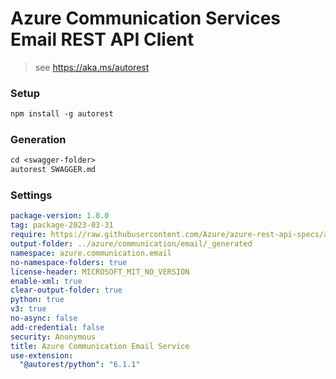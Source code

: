 # Azure Communication Services Email REST API Client

> see https://aka.ms/autorest

### Setup
```ps
npm install -g autorest
```

### Generation
```ps
cd <swagger-folder>
autorest SWAGGER.md
```

### Settings
``` yaml
package-version: 1.0.0
tag: package-2023-03-31
require: https://raw.githubusercontent.com/Azure/azure-rest-api-specs/ac29c822ecd5f6054cd17c46839e7c04a1114c6d/specification/communication/data-plane/Email/readme.md
output-folder: ../azure/communication/email/_generated
namespace: azure.communication.email
no-namespace-folders: true
license-header: MICROSOFT_MIT_NO_VERSION
enable-xml: true
clear-output-folder: true
python: true
v3: true
no-async: false
add-credential: false
security: Anonymous
title: Azure Communication Email Service
use-extension:
  "@autorest/python": "6.1.1"
```
